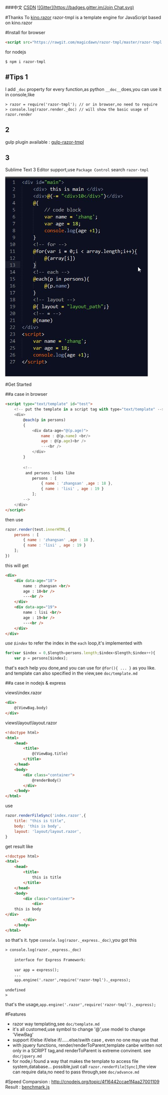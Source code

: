 <script src="jquery-1.7.1.min.js"></script>
<script src="razor-tmpl.js"></script>

###中文 [CSDN](https://code.csdn.net/magicdawn/razor-tmpl-doc)
[![Gitter](https://badges.gitter.im/Join Chat.svg)](https://gitter.im/magicdawn/razor-tmpl?utm_source=badge&utm_medium=badge&utm_campaign=pr-badge&utm_content=badge)

#Thanks To [kino.razor](https://github.com/kinogam/kino.razor)
razor-tmpl is a template engine for JavaScript based on kino.razor


#Install
for browser
```html
<script src="https://rawgit.com/magicdawn/razor-tmpl/master/razor-tmpl.js"></script>
```
for nodejs
```shell
$ npm i razor-tmpl
```

#Tips
1
---
I add `_doc` property for every function,as python `__doc__`does,you can use it in console,like
```shell
> razor = require('razor-tmpl'); // or in browser,no need to require
> console.log(razor.render._doc) // will show the basic usage of razor.render
```

2
---
gulp plugin available : [gulp-razor-tmpl](https://github.com/magicdawn/gulp-razor-tmpl)


3
---
Sublime Text 3 Editor support,use `Package Control` search `razor-tmpl`

![](https://raw.githubusercontent.com/magicdawn/razor-tmpl.sublime-package/master/razor.tmLanguage.screenshot.jpg)




#Get Started

##a case in browser
```html
<script type="text/template" id="test">
	<!-- put the template in a script tag with type="text/template" -->
    <div>
    	@each(p in persons)
        {
        	<div data-age="@(p.age)">
                name : @(p.name) <br/>
                age : @(p.age)<br />
                ---<br />
            </div>
        }
        
        <!--
         and persons looks like
         	persons : [
                { name : 'zhangsan' ,age : 18 },
                { name : 'lisi' , age : 19 }
        	];
        -->
    </div>
</script>
```
then use
```js
razor.render(test.innerHTML,{
	persons : [
        { name : 'zhangsan' ,age : 18 },
        { name : 'lisi' , age : 19 }
    ];
})
```
this will get
```html
<div>
	<div data-age="18">
    	name : zhangsan <br/>
        age : 18<br />
        ---<br />
    </div>
    <div data-age="19">
    	name : lisi <br/>
        age : 19<br />
        ---<br />
    </div>    
</div>
```
*use `$index`* to refer the index in the `each` loop,it's implemented with
```js
for(var $index = 0,$length=persons.length;$index<$length;$index++){
	var p = persons[$index];
```
that's each help you done,and you can use for `@for(){ ... }` as you like.
and template can also specified in the view,see `doc/template.md`

##a case in nodejs & express

views\index.razor
```html
<div>
    @(ViewBag.body)
</div>
```
views\layout\layout.razor
```html
<!doctype html>
<html>
    <head>
        <title>
            @(ViewBag.title)
        </title>
    </head>
    <body>
        <div class="container">
            @renderBody()
        </div>
    </body>
</html>
```

use
```js
razor.renderFileSync('index.razor',{
    title: "this is title",
    body: 'this is body',
    layout: 'layout/layout.razor',
}
```
get result like
```html
<!doctype html>
<html>
    <head>
        <title>
            this is title
        </title>
    </head>
    <body>
        <div class="container">
            <div>
    this is body
</div>
        </div>
    </body>
</html>
```
so that's it.
type `console.log(razor._express._doc)`,you got this
```
> console.log(razor._express._doc)                        
                                                          
    interface for Express Framework:                      
                                                          
    var app = express();                                  
    ...                                                   
    app.engine('.razor',require('razor-tmpl')._express);
                                                          
undefined                                                 
>                                                         
```
that's the usage,`app.engine('.razor',require('razor-tmpl')._express);`



#Features
- razor way templating,see `doc/template.md`
- it's all customed,use symbol to change '@',use model to change 'ViewBag'
- support if/else if/else if/......else/swith case , even no one may use that
- with jquery functions, render/renderToParent,template canbe written not only in a SCRIPT tag,and renderToParent is extreme convinent. see `doc/jquery.md`
- for node,i found a way that makes the template to access file system,database... possible,just call `razor.renderFile[Sync]`,the view can require data,no need to pass through,see `doc/advance.md`

#Speed
Comparsion : http://cnodejs.org/topic/4f16442ccae1f4aa27001109
Result : [benchmark.js](https://github.com/magicdawn/razor-tmpl/blob/master/benchmark.js)
